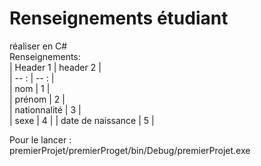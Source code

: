 # Renseignements étudiant

réaliser en C#     
Renseignements:      
| Header 1          |   header 2      |       
| -- : | -- : |     
| nom               |        1        |         
| prénom            |        2        |         
| nationnalité      |        3        |     
| sexe              |        4        |
| date de naissance |        5        |      


Pour le lancer :     
premierProjet/premierProget/bin/Debug/premierProjet.exe
